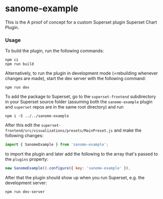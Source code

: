 # sanome-example

This is the A proof of concept for a custom Superset plugin Superset Chart Plugin.

### Usage

To build the plugin, run the following commands:

```
npm ci
npm run build
```

Alternatively, to run the plugin in development mode (=rebuilding whenever changes are made), start the dev server with the following command:

```
npm run dev
```

To add the package to Superset, go to the `superset-frontend` subdirectory in your Superset source folder (assuming both the `sanome-example` plugin and `superset` repos are in the same root directory) and run
```
npm i -S ../../sanome-example
```

After this edit the `superset-frontend/src/visualizations/presets/MainPreset.js` and make the following changes:

```js
import { SanomeExample } from 'sanome-example';
```

to import the plugin and later add the following to the array that's passed to the `plugins` property:
```js
new SanomeExample().configure({ key: 'sanome-example' }),
```

After that the plugin should show up when you run Superset, e.g. the development server:

```
npm run dev-server
```
